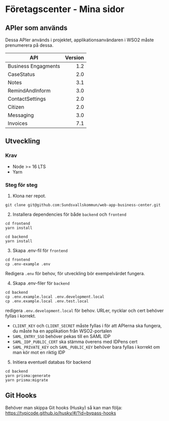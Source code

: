 # Företagscenter - Mina sidor

## APIer som används

Dessa APIer används i projektet, applikationsanvändaren i WSO2 måste prenumerera på dessa.

| API                 | Version |
| ------------------- | ------: |
| Business Engagments |     1.2 |
| CaseStatus          |     2.0 |
| Notes               |     3.1 |
| RemindAndInform     |     3.0 |
| ContactSettings     |     2.0 |
| Citizen             |     2.0 |
| Messaging           |     3.0 |
| Invoices            |     7.1 |

## Utveckling

### Krav

- Node >= 16 LTS
- Yarn

### Steg för steg

1. Klona ner repot.

```
git clone git@github.com:Sundsvallskommun/web-app-business-center.git
```

2. Installera dependencies för både `backend` och `frontend`

```
cd frontend
yarn install

cd backend
yarn install
```

3. Skapa .env-fil för `frontend`

```
cd frontend
cp .env-example .env
```

Redigera `.env` för behov, för utveckling bör exempelvärdet fungera.

4. Skapa .env-filer för `backend`

```
cd backend
cp .env.example.local .env.development.local
cp .env.example.local .env.test.local
```

redigera `.env.development.local` för behov. URLer, nycklar och cert behöver fyllas i korrekt.

- `CLIENT_KEY` och `CLIENT_SECRET` måste fyllas i för att APIerna ska fungera, du måste ha en applikation från WSO2-portalen
- `SAML_ENTRY_SSO` behöver pekas till en SAML IDP
- `SAML_IDP_PUBLIC_CERT` ska stämma överens med IDPens cert
- `SAML_PRIVATE_KEY` och `SAML_PUBLIC_KEY` behöver bara fyllas i korrekt om man kör mot en riktig IDP

5. Initiera eventuell databas för backend

```
cd backend
yarn prisma:generate
yarn prisma:migrate
```

## Git Hooks

Behöver man skippa Git hooks (Husky) så kan man följa: https://typicode.github.io/husky/#/?id=bypass-hooks
